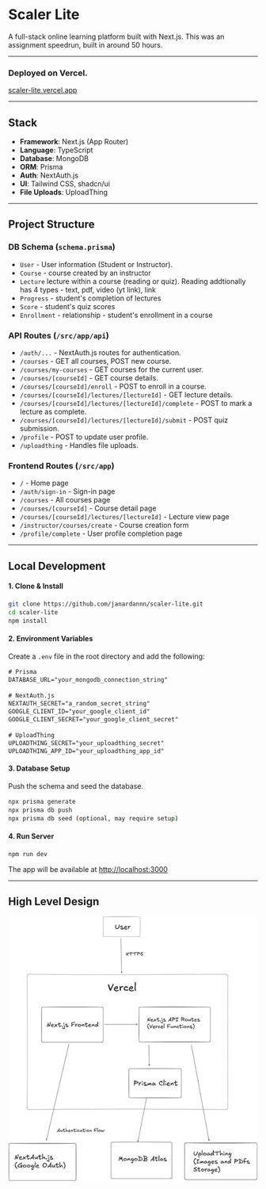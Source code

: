 # Scaler Lite

A full-stack online learning platform built with Next.js. This was an assignment speedrun, built in around 50 hours.

----- 
### Deployed on Vercel. 

[scaler-lite.vercel.app](https://scaler-lite.vercel.app)

-----

## Stack

  - **Framework**: Next.js (App Router)
  - **Language**: TypeScript
  - **Database**: MongoDB
  - **ORM**: Prisma
  - **Auth**: NextAuth.js
  - **UI**: Tailwind CSS, shadcn/ui
  - **File Uploads**: UploadThing

-----


## Project Structure

### DB Schema (`schema.prisma`)

  * `User` - User information (Student or Instructor).
  * `Course` - course created by an instructor
  * `Lecture` lecture within a course (reading or quiz). Reading addtionally has 4 types - text, pdf, video (yt link), link
  * `Progress` - student's completion of lectures
  * `Score` - student's quiz scores
  * `Enrollment` - relationship - student's enrollment in a course
  
  

### API Routes (`/src/app/api`)

  * `/auth/...` - NextAuth.js routes for authentication.
  * `/courses` - GET all courses, POST new course.
  * `/courses/my-courses` - GET courses for the current user.
  * `/courses/[courseId]` - GET course details.
  * `/courses/[courseId]/enroll` - POST to enroll in a course.
  * `/courses/[courseId]/lectures/[lectureId]` - GET lecture details.
  * `/courses/[courseId]/lectures/[lectureId]/complete` - POST to mark a lecture as complete.
  * `/courses/[courseId]/lectures/[lectureId]/submit` - POST quiz submission.
  * `/profile` - POST to update user profile.
  * `/uploadthing` - Handles file uploads.

### Frontend Routes (`/src/app`)

  * `/` - Home page
  * `/auth/sign-in` - Sign-in page
  * `/courses` - All courses page
  * `/courses/[courseId]` - Course detail page
  * `/courses/[courseId]/lectures/[lectureId]` - Lecture view page
  * `/instructor/courses/create` - Course creation form
  * `/profile/complete` - User profile completion page

-----

## Local Development

#### 1\. Clone & Install

```bash
git clone https://github.com/janardannn/scaler-lite.git
cd scaler-lite
npm install
```

#### 2\. Environment Variables

Create a `.env` file in the root directory and add the following:

```env
# Prisma
DATABASE_URL="your_mongodb_connection_string"

# NextAuth.js
NEXTAUTH_SECRET="a_random_secret_string"
GOOGLE_CLIENT_ID="your_google_client_id"
GOOGLE_CLIENT_SECRET="your_google_client_secret"

# UploadThing
UPLOADTHING_SECRET="your_uploadthing_secret"
UPLOADTHING_APP_ID="your_uploadthing_app_id"
```

#### 3\. Database Setup

Push the schema and seed the database.

```bash
npx prisma generate
npx prisma db push
npx prisma db seed (optional, may require setup)
```

#### 4\. Run Server

```bash
npm run dev
```

The app will be available at [http://localhost:3000](http://localhost:3000)

-----

## High Level Design

![scaler-lite-HLD](public/scaler-lite-HLD.jpg)
